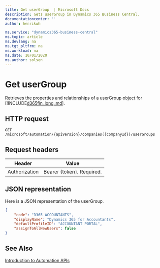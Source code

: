```yaml
---
title: Get userGroup  | Microsoft Docs
description: Gets userGroup in Dynamics 365 Business Central.
documentationcenter: ''
author: henrikwh

ms.service: "dynamics365-business-central"
ms.topic: article
ms.devlang: na
ms.tgt_pltfrm: na
ms.workload: na
ms.date: 10/01/2020
ms.author: solsen
---
```


# Get userGroup
Retrieves the properties and relationships of a userGroup object for [!INCLUDE[d365fin_long_md](../developer/includes/d365fin_long_md.md)].

## HTTP request
```
GET /microsoft/automation/{apiVersion}/companies({companyId})/userGroups
```

## Request headers
|Header|Value|
|------|-----|
|Authorization  |Bearer {token}. Required. |

## JSON representation

Here is a JSON representation of the userGroup.

```json
{
    "code": "D365 ACCOUNTANTS",
    "displayName": "Dynamics 365 for Accountants",
    "defaultProfileID": "ACCOUNTANT PORTAL",
    "assignToAllNewUsers": false
}

```

## See Also 
[Introduction to Automation APIs](itpro-introduction-to-automation-apis.md)  
